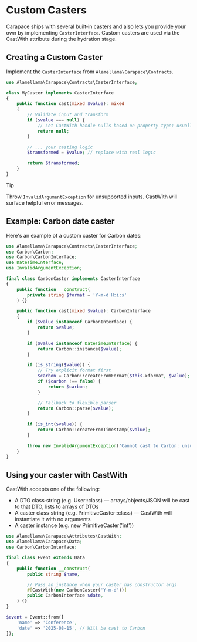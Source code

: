 # Custom Casters

Carapace ships with several built‑in casters and also lets you provide your own by implementing `CasterInterface`.
Custom casters are used via the CastWith attribute during the hydration stage.

## Creating a Custom Caster

Implement the `CasterInterface` from `Alamellama\Carapace\Contracts`.

```php
use Alamellama\Carapace\Contracts\CasterInterface;

class MyCaster implements CasterInterface
{
    public function cast(mixed $value): mixed
    {
        // Validate input and transform
        if ($value === null) {
            // Let CastWith handle nulls based on property type; usually return null as-is
            return null;
        }

        // ... your casting logic
        $transformed = $value; // replace with real logic

        return $transformed;
    }
}
```
> [!tip]
> Throw `InvalidArgumentException` for unsupported inputs. CastWith will surface helpful error messages.

## Example: Carbon date caster

Here's an example of a custom caster for Carbon dates:

```php
use Alamellama\Carapace\Contracts\CasterInterface;
use Carbon\Carbon;
use Carbon\CarbonInterface;
use DateTimeInterface;
use InvalidArgumentException;

final class CarbonCaster implements CasterInterface
{
    public function __construct(
        private string $format = 'Y-m-d H:i:s'
    ) {}

    public function cast(mixed $value): CarbonInterface
    {
        if ($value instanceof CarbonInterface) {
            return $value;
        }

        if ($value instanceof DateTimeInterface) {
            return Carbon::instance($value);
        }

        if (is_string($value)) {
            // Try explicit format first
            $carbon = Carbon::createFromFormat($this->format, $value);
            if ($carbon !== false) {
                return $carbon;
            }

            // Fallback to flexible parser
            return Carbon::parse($value);
        }

        if (is_int($value)) {
            return Carbon::createFromTimestamp($value);
        }

        throw new InvalidArgumentException('Cannot cast to Carbon: unsupported type ' . gettype($value));
    }
}
```

## Using your caster with CastWith

CastWith accepts one of the following:
- A DTO class‑string (e.g. User::class) — arrays/objects/JSON will be cast to that DTO, lists to arrays of DTOs
- A caster class‑string (e.g. PrimitiveCaster::class) — CastWith will instantiate it with no arguments
- A caster instance (e.g. new PrimitiveCaster('int'))

```php
use Alamellama\Carapace\Attributes\CastWith;
use Alamellama\Carapace\Data;
use Carbon\CarbonInterface;

final class Event extends Data
{
    public function __construct(
        public string $name,

        // Pass an instance when your caster has constructor args
        #[CastWith(new CarbonCaster('Y-m-d'))]
        public CarbonInterface $date,
    ) {}
}

$event = Event::from([
    'name' => 'Conference',
    'date' => '2025-08-15', // Will be cast to Carbon
]);
```